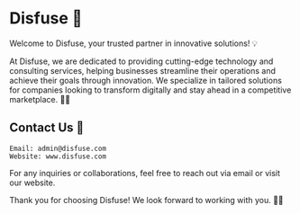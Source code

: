 # Disfuse 🚀

Welcome to Disfuse, your trusted partner in innovative solutions! 💡

At Disfuse, we are dedicated to providing cutting-edge technology and consulting services, helping businesses streamline their operations and achieve their goals through innovation. We specialize in tailored solutions for companies looking to transform digitally and stay ahead in a competitive marketplace. 💼🌐

## Contact Us 📩

    Email: admin@disfuse.com
    Website: www.disfuse.com

For any inquiries or collaborations, feel free to reach out via email or visit our website.

Thank you for choosing Disfuse! We look forward to working with you. 🙌✨
